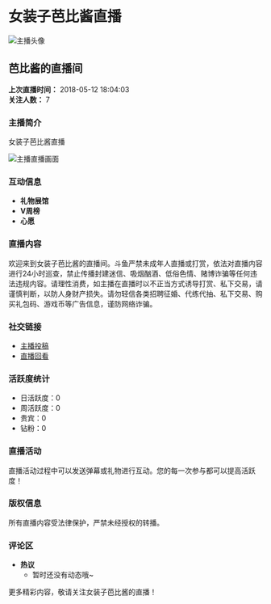# 女装子芭比酱直播

![主播头像](https://apic.douyucdn.cn/upload/avanew/face/201805/c28ed45e7b8dcf2c798a31fafc9fa78b_big.jpg)

## 芭比酱的直播间

**上次直播时间：** 2018-05-12 18:04:03  
**关注人数：** 7  

### 主播简介
女装子芭比酱直播

![主播直播画面](https://sta-op.douyucdn.cn/nggsys/2025/01/09/5325c9686ef620ef1804ce8662bda454.gif)

### 互动信息
- **礼物展馆** 
- **V周榜**
- **心愿**

### 直播内容
欢迎来到女装子芭比酱的直播间。斗鱼严禁未成年人直播或打赏，依法对直播内容进行24小时巡查，禁止传播封建迷信、吸烟酗酒、低俗色情、赌博诈骗等任何违法违规内容。请理性消费，如主播在直播时以不正当方式诱导打赏、私下交易，请谨慎判断，以防人身财产损失。请勿轻信各类招聘征婚、代练代抽、私下交易、购买礼包码、游戏币等广告信息，谨防网络诈骗。

### 社交链接
- [主播投稿](//v.douyu.com/author/lWAomEOj2Mwv)
- [直播回看](//v.douyu.com/author/lWAomEOj2Mwv)

### 活跃度统计
- 日活跃度：0
- 周活跃度：0
- 贵宾：0
- 钻粉：0

### 直播活动
直播活动过程中可以发送弹幕或礼物进行互动。您的每一次参与都可以提高活跃度！

### 版权信息
所有直播内容受法律保护，严禁未经授权的转播。

### 评论区
- **热议**
  - 暂时还没有动态哦~
  
更多精彩内容，敬请关注女装子芭比酱的直播！
<!-- tcd_original_link https://m.douyu.com/3912122 -->

